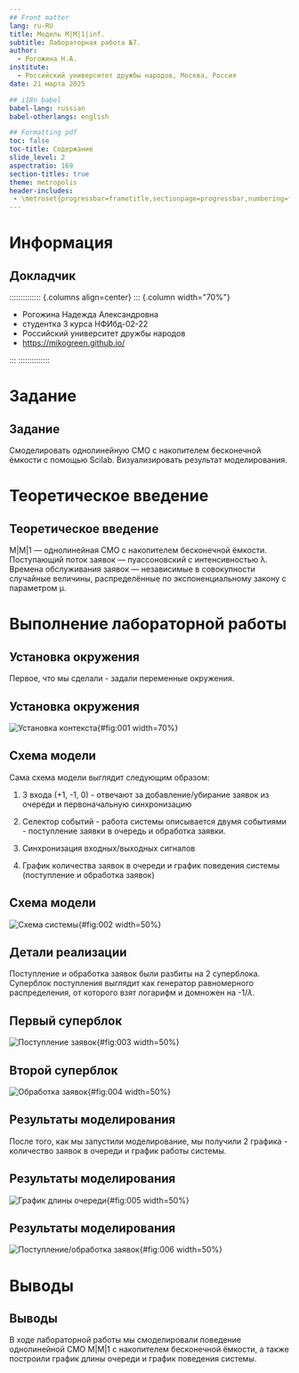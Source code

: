 ```yaml
---
## Front matter
lang: ru-RU
title: Модель М|M|1|inf.
subtitle: Лабораторная работа №7.
author:
  - Рогожина Н.А.
institute:
  - Российский университет дружбы народов, Москва, Россия
date: 21 марта 2025

## i18n babel
babel-lang: russian
babel-otherlangs: english

## Formatting pdf
toc: false
toc-title: Содержание
slide_level: 2
aspectratio: 169
section-titles: true
theme: metropolis
header-includes:
 - \metroset{progressbar=frametitle,sectionpage=progressbar,numbering=fraction}
---
```


# Информация

## Докладчик

:::::::::::::: {.columns align=center}
::: {.column width="70%"}

  * Рогожина Надежда Александровна
  * студентка 3 курса НФИбд-02-22
  * Российский университет дружбы народов
  * <https://mikogreen.github.io/>

:::
::::::::::::::

# Задание

## Задание

Cмоделировать однолинейную СМО с накопителем бесконечной ёмкости c помощью Scilab. Визуализировать результат моделирования.

# Теоретическое введение

## Теоретическое введение

M|M|1 — однолинейная СМО с накопителем бесконечной ёмкости. Поступающий поток заявок — пуассоновский с интенсивностью λ. Времена обслуживания заявок — независимые в совокупности случайные величины, распределённые по экспоненциальному закону с параметром μ.


# Выполнение лабораторной работы

## Установка окружения

Первое, что мы сделали - задали переменные окружения.

## Установка окружения

![Установка контекста](image/1.png){#fig:001 width=70%}

## Схема модели

Сама схема модели выглядит следующим образом:

1. 3 входа (+1, -1, 0) - отвечают за добавление/убирание заявок из очереди и первоначальную синхронизацию

2. Селектор событий - работа системы описывается двумя событиями - поступление заявки в очередь и обработка заявки.

3. Синхронизация входных/выходных сигналов

4. График количества заявок в очереди и график поведения системы (поступление и обработка заявок)

## Схема модели

![Схема системы](image/2.png){#fig:002 width=50%}

## Детали реализации

Поступление и обработка заявок были разбиты на 2 суперблока. Суперблок поступления выглядит как генератор равномерного распределения, от которого взят логарифм и домножен на -1/$\lambda$.

## Первый суперблок

![Поступление заявок](image/3.png){#fig:003 width=50%}

## Второй суперблок

![Обработка заявок](image/4.png){#fig:004 width=50%}

## Результаты моделирования

После того, как мы запустили моделирование, мы получили 2 графика - количество заявок в очереди и график работы системы.

## Результаты моделирования

![График длины очереди](image/5.png){#fig:005 width=50%}

## Результаты моделирования

![Поступление/обработка заявок](image/6.png){#fig:006 width=50%}

# Выводы

## Выводы

В ходе лабораторной работы мы смоделировали поведение однолинейной СМО М|M|1 с накопителем бесконечной ёмкости, а также построили график длины очереди и график поведения системы.

